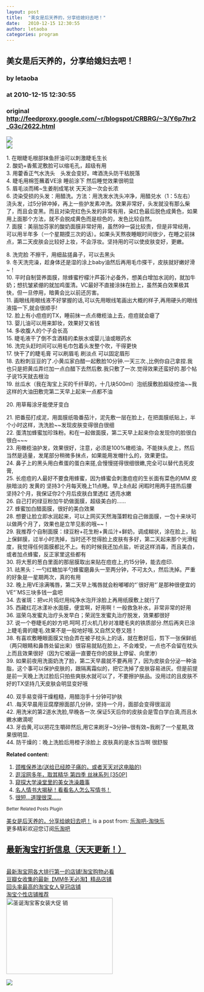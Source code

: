 ```yaml
---
layout: post
title:  "美女是后天养的，分享给媳妇去吧！"
date:   2010-12-15 12:30:55
author: letaoba
categories: program
---
```


## 美女是后天养的，分享给媳妇去吧！
### by letaoba
### at 2010-12-15 12:30:55
### original <http://feedproxy.google.com/~r/blogspot/CRBRG/~3/Y6p7hr2_G3c/2622.html>

<p><a href="http://feedads.g.doubleclick.net/~a/s3Q-FpelUJVCRSxaRyQxwo3Y_O8/0/da"><img src="http://feedads.g.doubleclick.net/~a/s3Q-FpelUJVCRSxaRyQxwo3Y_O8/0/di" border="0" ismap></a><br>
<a href="http://feedads.g.doubleclick.net/~a/s3Q-FpelUJVCRSxaRyQxwo3Y_O8/1/da"><img src="http://feedads.g.doubleclick.net/~a/s3Q-FpelUJVCRSxaRyQxwo3Y_O8/1/di" border="0" ismap></a></p><p>1. 在眼睫毛根部抹鱼肝油可以刺激睫毛生长<br>
2. 酸奶+香蕉泥敷脸可以缩毛孔，超级有用<br>
3. 用藿香正气水洗头　头发会变好。啤酒洗头防干枯脱落<br>
4. 睫毛用棉签蘸着VE涂 睡前涂下 然后睡觉效果很明显<br>
5. 眉毛淡而稀~生姜削成笔状 天天涂一次会长浓<br>
6. 烫染受损的头发：用醋洗。方法：用洗发水洗头冲净，用醋兑水（1：5左右）浇头发，过5分钟冲掉，再上一些护发素冲洗。效果非常好，头发就没有那么柴了，而且会变黑。而且对染完红色头发的非常有用，染红色最后脱色成黄色，如果用上面那个方法，就不会脱成黄色而是棕色的，发色比较自然。  <span></span><br>
7. 面膜：美丽加芬家的酸奶面膜非常好用，虽然99一袋比较贵，但是非常经用，可以用半年多（一个星期摸三次的话）。如果头天熬夜睡眠时间很少，在睡之前抹点，第二天皮肤会比较好上妆，不会浮妆。坚持用的可以使皮肤变好，更嫩。</p>
<p>8. 洗完脸 不擦干，用细盐搓鼻子，可以去黑头<br>
9. 冬天洗完澡，趁身体还是湿的涂上baby油然后再用毛巾搽干，皮肤就好嫩好滑~！<br>
10. 平时自制营养面膜，除蜂蜜柠檬汁芦荟汁必备外，想美白增加水润的，就加牛奶；想抗皱紧绷的就加鸡蛋清。VC最好不直接涂抹在脸上，虽然美白效果极其快，但一旦停用，暗黄会比以前还厉害。<br>
11. 画眼线用眼线液不好掌握的话,可以先用眼线笔画出大概的样子,再用硬头的眼线液描一下,就会很顺手!<br>
12. 脸上有小痘痘的TX，睡前抹一点点橄榄油上去，痘痘就会瘪了<br>
13. 婴儿油可以用来卸妆，效果好又省钱<br>
14. 多收腹人的个子会长高<br>
15. 睫毛液干了倒不含酒精的柔肤水或婴儿油或眼药水<br>
16. 洗完头赶时间可以用毛巾包着头发整个吹，干得更快<br>
17. 快干了的睫毛膏 可以刷眉毛 刷淡点 可以固定眉形<br>
18. 去粉刺豆豆的了.小黄瓜家白醋一起敷脸10分钟.一天三次.,比例你自己拿捏.我也只是把黄瓜弄烂加一点白醋下去然后敷.我只敷了一次.觉得效果还蛮好的.那个帖子说15天就去根治<br>
19. 丝瓜水（我在淘宝上买的千纤草的，十几块500ml）泡纸膜敷脸超级控油~~我这样的大油田敷完第二天早上起来一点都不油</p>
<p>20. 用草莓涂牙能使牙变白</p>
<p>21. 把番茄打成泥，用面膜纸吸番茄汁，泥先敷一层在脸上，在把面膜纸贴上，半个小时这样，洗洗脸~~发现皮肤变得很白很细<br>
22. 蛋清加蜂蜜加珍珠粉。和在一起做面膜，第二天早上起来你会发现你的脸很白很白~~~<br>
23. 用橄榄油护发，效果很好，注意，必须是100%橄榄油，不能抹头皮上，然后当然是适量，发尾部分稍微多抹点，如果能用发帽什么的，效果更佳。<br>
24. 鼻子上的黑头用白煮蛋的蛋白来搓,会慢慢搓得很细很嫩,完全可以替代去死皮膏,<br>
25. 长痘痘的人最好不要食用蜂蜜，因为蜂蜜会刺激痘痘的生长面有菜色的MM 皮肤暗淡的 发黄的 坚持3个月每天晚上11点睡。早上8点起 闲暇时用两手搓热后腰 坚持2个月，我保证你2个月后皮肤白里透红 透亮水嫩<br>
26. 自己打的绿豆粉加牛奶做面膜，超级美白的……<br>
27. 蜂蜜加白醋面膜，很好的美白效果<br>
28. 想要让脸立即水润起来，可以上网买天然海藻颗粒自己做面膜，一包十来块可以做两个月了，效果也是立竿见影的哦~~！<br>
29. 我推荐个自制面膜：绿豆粉+花生粉+黄瓜汁+鲜奶，调成糊状，涂在脸上，贴上保鲜膜，过半小时洗掉，当时还不觉得脸上皮肤有多好，第二天起来那个光滑程度，我觉得任何面膜都比不上。有的时候我还加点盐，听说这样消毒，而且美白，或者加点蜂蜜，反正家里这些都有<br>
30. 将大葱的葱白里面的那层膜取出来贴在痘痘上,约15分钟，能去痘印.<br>
31. 祛黑头：一勺红糖加半勺蜂蜜磨鼻头一至两分钟，不可太久，然后洗掉。严重的好象是一星期两次，真的有用<br>
32. 晚上用VE涂满嘴唇，第二天早上嘴唇就会粉嘟嘟的“`很好用“`是那种很便宜的VE“`MS三块多钱一盒吧<br>
34. 去雀斑：把vc片捣烂用纯净水泡开涂脸上再用纸膜敷上就行了<br>
35. 西藏红花冰漾补水面膜，便宜啊，好用啊！一般救急补水，非常非常的好用<br>
36. 滋荣乌发蜜丸治疗头发早白；荣润生发蜜丸治疗脱发，效果都很好<br>
37. 说一个卷睫毛的妙方吧.呵呵.打火机几秒对准睫毛夹的铁质部分.然后再夹已涂上睫毛膏的睫毛.效果不是一般地好哦.又自然又卷又翘！<br>
38. 有喜欢敷睡眼面膜又怕会弄在被子枕头上的话，就在敷好后，剪下一张保鲜纸（两只眼睛和鼻唇处留出来）很容易就贴在脸上，不会难受，一点也不会留在枕头上而且效果很好（因为它被逼一直要在你的皮肤上停留、向里渗）<br>
39. 如果前夜用洗面奶洗了脸，第二天早晨就不要再用了，因为皮肤会分泌一种油脂，这个事可以保护皮肤的，跟隔离霜似的，把它洗掉了皮肤容易进灰。但是前提是前一天晚上洗过脸后只拍些爽肤水就可以了，不要擦护肤品。没用过的且皮肤不好的TX坚持几天皮肤会明显变好哦</p>
<p>40. 双手易变得干燥粗糙，用醋泡手十分钟可护肤<br>
41. .每天早晨用豆腐摩擦面部几分钟，坚持一个月，面部会变得很滋润<br>
42. 用洗米的第2道水洗脸,早晚各一次.保证5天后你的皮肤会是雪白学白滴,而且水嫩水嫩滴呢<br>
43. 牙齿黄,可以把花生嚼碎然后,用它来刷牙~3分钟~很有效~我刷了一个星期,效果很明显.<br>
44. 防干燥的：晚上洗脸后用橙子涂脸上 皮肤真的是水当当啊 很舒服</p>
<div><p><strong>Related content:</strong></p>
<ol><li> <a href="http://letaoba.info/2010/12/1975.html" title="Permanent link to 颈椎保养法(送给已经脖子痛的，或者天天对这电脑的)">颈椎保养法(送给已经脖子痛的，或者天天对这电脑的)</a>  </li>
<li> <a href="http://letaoba.info/2010/11/1203.html" title="Permanent link to 逛淫网多年，取其精华 第四季  丝袜系列 [350P]">逛淫网多年，取其精华 第四季  丝袜系列 [350P]</a>  </li>
<li> <a href="http://letaoba.info/2010/11/1127.html" title="Permanent link to 窥探大学澡堂里的美女洗澡趣事">窥探大学澡堂里的美女洗澡趣事</a>  </li>
<li> <a href="http://letaoba.info/2010/12/2070.html" title="Permanent link to 名人情书大揭秘！看看名人怎么写情书！">名人情书大揭秘！看看名人怎么写情书！</a>  </li>
<li> <a href="http://letaoba.info/2010/12/2030.html" title="Permanent link to 很短…道理很深……">很短…道理很深……</a>  </li>
</ol><a style="font-size:smaller;text-decoration:none" title="Related content found by the Better Related Posts plugin" href="http://www.nkuttler.de/wordpress-plugin/wordpress-related-posts-plugin/">Better Related Posts Plugin</a></div><p><a href="http://letaoba.info/2010/12/2622.html">美女是后天养的，分享给媳妇去吧！</a> is a post from: <a href="http://letaoba.info">乐淘吧-淘快乐</a>
<br>
更多精彩欢迎您订阅<a href="http://feeds2.feedburner.com/blogspot/CRBRG">乐淘吧</a>
<br>
<a href="http://letaoba.info/category/%E6%B7%98%E5%90%A7/%E6%B7%98%E5%AE%9D%E6%89%93%E6%8A%98"><h2>最新淘宝打折信息（天天更新！）</h2></a>
<br>
<a href="http://letaoba.info/2010/10/589.html">最新淘宝网各大排行第一的店铺!淘宝购物必看</a>
<br>
<a href="http://letaoba.info/2010/11/888.html">豆瓣女收集的最新【MM冬天必淘】精品店铺</a>
<br>
<a href="http://letaoba.info/2010/11/893.html">回头率最高的淘宝女人皇冠店铺</a>
<br>
<a href="http://letaoba.info/2010/11/891.html">淘宝个性店铺推荐</a>
<br>
<a href="http://haibao.huoban.taobao.com/tms/topic.php?pid=mm_14340546_0_0&amp;eventid=102105" title="圣诞淘宝客女装大促
销"><img src="http://letaoba.info/wp-content/uploads/2010/12/2010%E5%9C%A3%E8%AF%9E.jpg" width="280" height="200" alt="圣诞淘宝客女装大促
销"></a></p>
<div>
<a href="http://feeds.feedburner.com/~ff/blogspot/CRBRG?a=Y6p7hr2_G3c:bz_WQCnUIcw:yIl2AUoC8zA"><img src="http://feeds.feedburner.com/~ff/blogspot/CRBRG?d=yIl2AUoC8zA" border="0"></a>
</div><img src="http://feeds.feedburner.com/~r/blogspot/CRBRG/~4/Y6p7hr2_G3c" height="1" width="1">